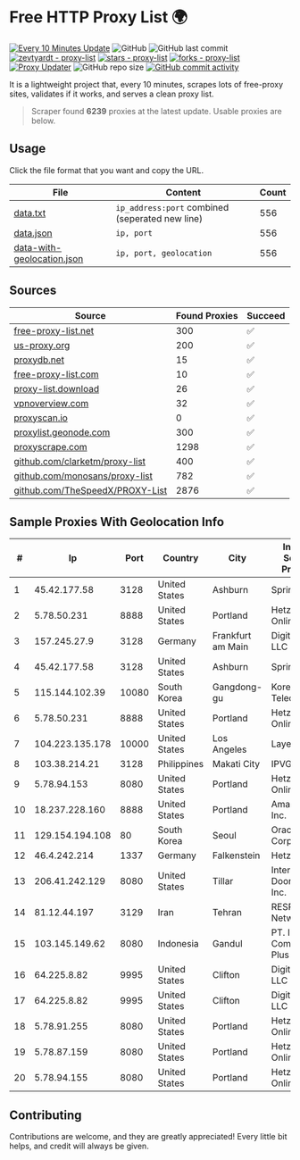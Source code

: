 
# Free HTTP Proxy List 🌍

[![Every 10 Minutes Update](https://github.com/mertguvencli/http-proxy-list/actions/workflows/main.yml/badge.svg?branch=main)](https://github.com/mertguvencli/http-proxy-list/actions/workflows/main.yml)
![GitHub](https://img.shields.io/github/license/mertguvencli/http-proxy-list)
![GitHub last commit](https://img.shields.io/github/last-commit/mertguvencli/http-proxy-list)
[![zevtyardt - proxy-list](https://img.shields.io/static/v1?label=zevtyardt&message=proxy-list&color=blue&logo=github)](https://github.com/zevtyardt/proxy-list "Go to GitHub repo")
[![stars - proxy-list](https://img.shields.io/github/stars/zevtyardt/proxy-list?style=social)](https://github.com/zevtyardt/proxy-list)
[![forks - proxy-list](https://img.shields.io/github/forks/zevtyardt/proxy-list?style=social)](https://github.com/zevtyardt/proxy-list)
[![Proxy Updater](https://github.com/zevtyardt/proxy-list/workflows/Proxy%20Updater/badge.svg)](https://github.com/zevtyardt/proxy-list/actions?query=workflow:"Proxy+Updater")
![GitHub repo size](https://img.shields.io/github/repo-size/zevtyardt/proxy-list)
[![GitHub commit activity](https://img.shields.io/github/commit-activity/m/zevtyardt/proxy-list?logo=commits)](https://github.com/zevtyardt/proxy-list/commits/main)

It is a lightweight project that, every 10 minutes, scrapes lots of free-proxy sites, validates if it works, and serves a clean proxy list.

> Scraper found **6239** proxies at the latest update. Usable proxies are below.

## Usage

Click the file format that you want and copy the URL.

|File|Content|Count|
|----|-------|-----|
|[data.txt](https://raw.githubusercontent.com/mertguvencli/http-proxy-list/main/proxy-list/data.txt)|`ip_address:port` combined (seperated new line)|556|
|[data.json](https://raw.githubusercontent.com/mertguvencli/http-proxy-list/main/proxy-list/data.json)|`ip, port`|556|
|[data-with-geolocation.json](https://raw.githubusercontent.com/mertguvencli/http-proxy-list/main/proxy-list/data-with-geolocation.json)|`ip, port, geolocation`|556|

## Sources

|Source|Found Proxies|Succeed|
|------|-------------|-------|
|[free-proxy-list.net](https://free-proxy-list.net)|300|✅|
|[us-proxy.org](https://www.us-proxy.org)|200|✅|
|[proxydb.net](http://proxydb.net)|15|✅|
|[free-proxy-list.com](https://free-proxy-list.com/?page=&port=&type%5B%5D=http&type%5B%5D=https&up_time=0&search=Search)|10|✅|
|[proxy-list.download](https://www.proxy-list.download/HTTP)|26|✅|
|[vpnoverview.com](https://vpnoverview.com/privacy/anonymous-browsing/free-proxy-servers)|32|✅|
|[proxyscan.io](https://www.proxyscan.io)|0|✅|
|[proxylist.geonode.com](https://proxylist.geonode.com/api/proxy-list?limit=300&page=1&sort_by=lastChecked&sort_type=desc&protocols=http,https)|300|✅|
|[proxyscrape.com](https://api.proxyscrape.com/v2/?request=displayproxies&protocol=http&timeout=10000&country=all&ssl=all&anonymity=all)|1298|✅|
|[github.com/clarketm/proxy-list](https://raw.githubusercontent.com/clarketm/proxy-list/master/proxy-list-raw.txt)|400|✅|
|[github.com/monosans/proxy-list](https://raw.githubusercontent.com/monosans/proxy-list/main/proxies/http.txt)|782|✅|
|[github.com/TheSpeedX/PROXY-List](https://raw.githubusercontent.com/TheSpeedX/PROXY-List/master/http.txt)|2876|✅|


## Sample Proxies With Geolocation Info

|#|Ip|Port|Country|City|Internet Service Provider|
|-|--|----|-------|----|-------------------------|
|1|45.42.177.58|3128|United States|Ashburn|Sprint|
|2|5.78.50.231|8888|United States|Portland|Hetzner Online GmbH|
|3|157.245.27.9|3128|Germany|Frankfurt am Main|DigitalOcean, LLC|
|4|45.42.177.58|3128|United States|Ashburn|Sprint|
|5|115.144.102.39|10080|South Korea|Gangdong-gu|Korea Telecom|
|6|5.78.50.231|8888|United States|Portland|Hetzner Online GmbH|
|7|104.223.135.178|10000|United States|Los Angeles|LayerHost|
|8|103.38.214.21|3128|Philippines|Makati City|IPVG|
|9|5.78.94.153|8080|United States|Portland|Hetzner Online GmbH|
|10|18.237.228.160|8888|United States|Portland|Amazon.com, Inc.|
|11|129.154.194.108|80|South Korea|Seoul|Oracle Corporation|
|12|46.4.242.214|1337|Germany|Falkenstein|Hetzner|
|13|206.41.242.129|8080|United States|Tillar|Internet Doorway, Inc.|
|14|81.12.44.197|3129|Iran|Tehran|RESPINA Networks|
|15|103.145.149.62|8080|Indonesia|Gandul|PT. Indonesia Comnets Plus|
|16|64.225.8.82|9995|United States|Clifton|DigitalOcean, LLC|
|17|64.225.8.82|9995|United States|Clifton|DigitalOcean, LLC|
|18|5.78.91.255|8080|United States|Portland|Hetzner Online GmbH|
|19|5.78.87.159|8080|United States|Portland|Hetzner Online GmbH|
|20|5.78.94.155|8080|United States|Portland|Hetzner Online GmbH|



## Contributing

Contributions are welcome, and they are greatly appreciated! Every
little bit helps, and credit will always be given.

